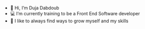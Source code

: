 - 👋 Hi, I’m Duja Dabdoub
- 💻 I’m currently training to be a Front End Software developer
- 🌱 I like to always find ways to grow myself and my skills
<!---
duja-dabdoub/duja-dabdoub is a ✨ special ✨ repository because its `README.md` (this file) appears on your GitHub profile.
You can click the Preview link to take a look at your changes.
--->
